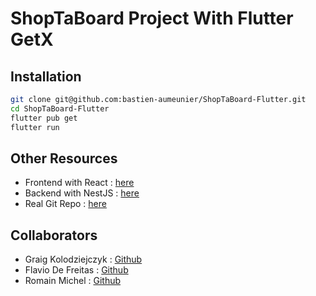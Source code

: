 # ShopTaBoard Project With Flutter GetX

## Installation
```bash
git clone git@github.com:bastien-aumeunier/ShopTaBoard-Flutter.git
cd ShopTaBoard-Flutter
flutter pub get
flutter run
```

## Other Resources

- Frontend with React : [here][front]
- Backend with NestJS : [here][back]
- Real Git Repo : [here][git]

## Collaborators

- Graig Kolodziejczyk : [Github](https://github.com/Gra1gkolodziejczyk)
- Flavio De Freitas : [Github](https://github.com/DeFreitasFlavio)
- Romain Michel : [Github](https://github.com/rastain42)

[front]: https://github.com/bastien-aumeunier/ShopTaBoard
[back]: https://github.com/bastien-aumeunier/back-ecommerce
[git]: https://github.com/Gra1gkolodziejczyk/flutter_ecommerce_getx

